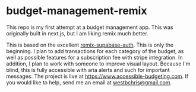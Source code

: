 # budget-management-remix

This repo is my first attempt at a budget management app. This was originally built in next.js, but I am liking remix much better.

This is based on the excellent [remix-supabase-auth](https://github.com/arpitdalal/remix-supabase-auth). This is only the beginning. I plan to add transactions for each category of the budget, as well as possible features for a subscription fee with stripe integration. In addition, I plan to work with someone to improve visual layout. Because I'm blind, this is fully accessible with aria alerts and such for important messages. The project is live at https://www.accessible-budgeting.com. If you would like to help, send me an email at westbchris@gmail.com.
